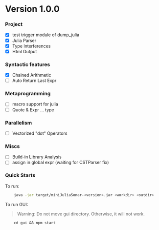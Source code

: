 # Version 1.0.0
### Project
- [x] test trigger module of dump_julia
- [x] Julia Parser
- [x] Type Interferences
- [x] Html Output

### Syntactic features
- [x] Chained Arithmetic
- [ ] Auto Return Last Expr
 
### Metaprogramming
- [ ] macro support for julia
- [ ] Quote & Expr ... type

### Parallelism
- [ ] Vectorized "dot" Operators

### Miscs
- [ ] Build-in Library Analysis
- [ ] assign in global expr (waiting for CSTParser fix)

### Quick Starts
To run:
```bash
    java -jar target/miniJuliaSonar-<version>.jar <workdir> <outdir>
```

To run GUI:
> Warning: Do not move gui directory. Otherwise, it will not work.
```
    cd gui && npm start
```